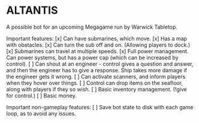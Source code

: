 # ALTANTIS
A possible bot for an upcoming Megagame run by Warwick Tabletop.

Important features:
[x] Can have submarines, which move.
[x] Has a map with obstacles.
[x] Can turn the sub off and on. (Allowing players to dock.)
[x] Submarines can travel at multiple speeds.
[x] Full power management. Can power systems, but has a power cap (which can be increased by control).
[ ] Can shout at an engineer - control gives a question and answer, and then the engineer has to give a response. Ship takes more damage if the engineer gets it wrong.
[ ] Can activate scanners, and inform players when they hover over things.
[ ] Control can drop items on the seafloor, along with players if they so wish.
[ ] Basic inventory management. (!give for control.)
[ ] Basic money.

Important non-gameplay features:
[ ] Save bot state to disk with each game loop, as to avoid any issues.
